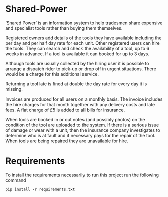 # Shared-Power
‘Shared Power’ is an information system to help tradesmen share expensive and specialist tools rather than buying them themselves.

Registered owners add details of the tools they have available including the per day and per half day rate for each unit.  Other registered users can hire the tools.  They can search and check the availability of a tool, up to 6 weeks in advance.  If a tool is available it can booked for up to 3 days.

Although tools are usually collected by the hiring user it is possible to arrange a dispatch rider to pick-up or drop off in urgent situations.  There would be a charge for this additional service.

Returning a tool late is fined at double the day rate for every day it is missing.

Invoices are produced for all users on a monthly basis.  The invoice includes the hire charges for that month together with any delivery costs and late fees. A flat charge of £5 is added to all bills for insurance.

When tools are booked in or out notes (and possibly photos) on the condition of the tool are uploaded to the system. If there is a serious issue of damage or wear with a unit, then the insurance company investigates to determine who is at fault and if necessary pays for the repair of the tool.  When tools are being repaired they are unavailable for hire.

# Requirements
To install the requirements necessarily to run this project run the following command

```
pip install -r requirements.txt
```